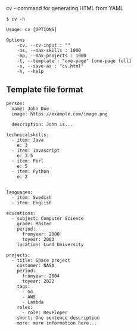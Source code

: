 <!-- Generated by main_test.go, DO NOT EDIT! -->cv - command for generating HTML from YAML


    $ cv -h
    
    Usage: cv [OPTIONS]
    
    Options
        -cv, --cv-input : ""
        -ms, --max-skills : 1000
        -mp, --max-projects : 1000
        -t, --template : "one-page" [one-page full]
        -s, --save-as : "cv.html"
        -h, --help
    
    

## Template file format

    person:
      name: John Doe
      image: https://example.com/image.png
    
      description: John is...
    
    technicalskills:
      - item: Java
        e: 3
      - item: Javascript
        e: 3.5
      - item: Perl
        e: 5
      - item: Python
        e: 2
    
          
    languages:
      - item: Swedish
      - item: English
    
    educations:
      - subject: Computer Science
        grade: Master
        period:
          fromyear: 2000
          toyear: 2003
        location: Lund University
    
    projects:
      - title: Space project
        customer: NASA
        period:
          fromyear: 2004
          toyear: 2022
        tags:
          - Go
          - AWS
          - Lambda
        roles:
          - role: Developer
        short: One sentence description
        more: more information here...
    

